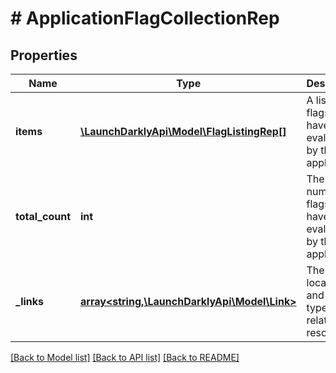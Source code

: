 # # ApplicationFlagCollectionRep

## Properties

Name | Type | Description | Notes
------------ | ------------- | ------------- | -------------
**items** | [**\LaunchDarklyApi\Model\FlagListingRep[]**](FlagListingRep.md) | A list of the flags that have been evaluated by the application | [optional]
**total_count** | **int** | The number of flags that have been evaluated by the application | [optional]
**_links** | [**array<string,\LaunchDarklyApi\Model\Link>**](Link.md) | The location and content type of related resources | [optional]

[[Back to Model list]](../../README.md#models) [[Back to API list]](../../README.md#endpoints) [[Back to README]](../../README.md)
